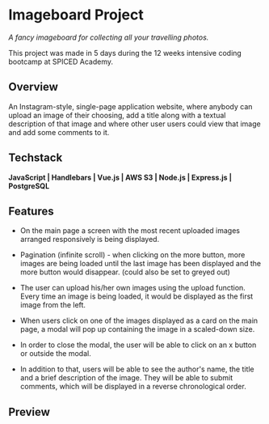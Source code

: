 # Imageboard Project

_A fancy imageboard for collecting all your travelling photos._

This project was made in 5 days during the 12 weeks intensive coding bootcamp at SPICED Academy.

## Overview

An Instagram-style, single-page application website, where anybody can upload an image of their choosing, add a title along with a textual description of that image and where other user users could view that image and add some comments to it.

## Techstack

**JavaScript | Handlebars | Vue.js | AWS S3 | Node.js | Express.js | PostgreSQL**

## Features

-   On the main page a screen with the most recent uploaded images arranged responsively is being displayed.

<!--If the image upload is successful, the server should respond with a payload containing the url of the image. When the client receives this response, it should update the list of images it already has to include the image that was just uploaded. This should cause automatic re-rendering of the list of images with the newest image now appearing.-->

-   Pagination (infinite scroll) - when clicking on the more button, more images are being loaded until the last image has been displayed and the more button would disappear. (could also be set to greyed out)

-   The user can upload his/her own images using the upload function. Every time an image is being loaded, it would be displayed as the first image from the left.

-   When users click on one of the images displayed as a card on the main page, a modal will pop up containing the image in a scaled-down size. <!-- The modal should be implemented as a Vue component. When the user clicks on one of the images, our main Vue instance should set a property on itself that makes the modal appear. When the modal component mounts, at least one ajax request will have to be made. It will have to make a request to get any data for the image it does not already have as well as all of the comments for the image. To be able to get this data, the component will need to know at least the id of the image. The id of the image will have to be passed to the component as a prop.
    -->

-   In order to close the modal, the user will be able to click on an x button or outside the modal. <!--  It will have to emit an event that our Vue instance listens for so that it can know when to hide the modal. -->

-   In addition to that, users will be able to see the author's name, the title and a brief description of the image. They will be able to submit comments, which will be displayed in a reverse chronological order.

<!--
A problem our image board has is that it is not possible for our users to share links that go directly to an individual image. There is only one url for the entire site and every time you go to it you will see all of the most recently uploaded images. There is no way to go directly to a view showing a single larger-sized image with its comments in a modal.

There is a solution to this: client-side routing. The basic idea is to have your client-side Javascript read and interpret the url of the page and alter the page in accordance with it.

It is convenient to use hashes (url fragments) for this. Hashes are not sent to the server. That is, the server does the exact same thing for requests to http://localhost:8080/#funkychicken as it does for requests to http://localhost:8080/. However, the hash is readable in the browser by means of the location.hash property and it is possible to know when the hash changes by listening for the hashchange event on the window object. Although hash changes do not cause requests to be made to the server, they do generate entries in the browser history, which means that the back button works with hashes.

There is a newer technique for doing client-side routing that does not use hashes. We'll look at this newer technique in a future project.

Adding Routing to Your Image Board
Currently, you must have a property of your Vue instance that indicates whether or not the modal should be visible. Most likely, this is the id of the image to show. Since this is a reactive property, it must be initialized in the data object with a placeholder value. To make the page show the image modal when it starts up, you can read the location.hash and see if it contains an image id. If it does, you can pass that as the initial value for the property in the data object. That should make the modal appear immediately.

If you are currently passing more than just the image's id in the props for your component, you will have a small problem. You won't have any of the data for the image you want to show at the time you want to show it since the ajax request to get all of the most recently uploaded images has not completed yet. You should alter your component so that it expects only an image id and, when it mounts, does an ajax request to get all other information about the image.

Users will be able to type anything they want in a hash so you should probably handle the possibility that what is in the hash is not a valid image id. A simple way to do this is to have your component fire the event to close the modal if the ajax request to get the image data is not successful. When the modal is closed, the value of location.hash should be an empty string.

Currently, you have a click handler on your most recently uploaded images that causes the modal to open. This should be changed. Instead of a click handler, there should be a simple link whose href consists a hash plus the id of the image. To know when a user clicks on one of these links, you should listen for the hashchange event on the window object. When a hash change occurs, you should call a method on your Vue instance that handles it.

If a hash change occurs while the modal is open, the prop containing the image id will change, but nothing else will happen automatically. Because you are fetching the image data when the component mounts, you won't automatically fetch the data for the new image because the component is already mounted. To make sure you get the new image data when the image id changes, you can use watchers - functions that run any time a property changes. -->

<!-- TODOS :

Add "Previous" and "Next" buttons to the image modal. To do this, you should modify the data retrieved by the ajax request your component makes so that it includes, in addition to all of the data for the current image, the id of the previous image and the id of the next image. You can add these two ids fairly easily by modifying your query to use subqueries to find them.

Add to the image upload form a text field in which users can specify a list of tags for the image separated by commas. Display the image's tags in the image modal and make each of them a link to a screen that shows all of the images that have that tag.


On the upload form, allow users to enter the url of an image on the web rather than uploading one from their local disk. When you detect on your server that a user has submitted a url, you should make an http request to liberate the image from its host.

Allow users to delete images. Since there are no user accounts, you would have to make it so any user can delete any image no matter who uploaded it. Presumably only high quality images that nobody wants to delete would survive this free for all! -->

## Preview
